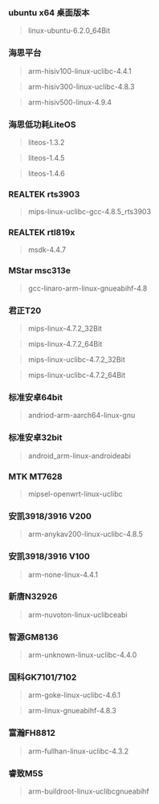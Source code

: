 ### ubuntu x64 桌面版本
> linux-ubuntu-6.2.0_64Bit

### 海思平台
> arm-hisiv100-linux-uclibc-4.4.1

> arm-hisiv300-linux-uclibc-4.8.3

> arm-hisiv500-linux-4.9.4

### 海思低功耗LiteOS
> liteos-1.3.2

> liteos-1.4.5

> liteos-1.4.6

### REALTEK rts3903
> mips-linux-uclibc-gcc-4.8.5_rts3903

### REALTEK rtl819x
> msdk-4.4.7

### MStar msc313e
> gcc-linaro-arm-linux-gnueabihf-4.8

### 君正T20
> mips-linux-4.7.2_32Bit

> mips-linux-4.7.2_64Bit

> mips-linux-uclibc-4.7.2_32Bit

> mips-linux-uclibc-4.7.2_64Bit

### 标准安卓64bit
> andriod-arm-aarch64-linux-gnu

### 标准安卓32bit
> android_arm-linux-androideabi

### MTK MT7628
> mipsel-openwrt-linux-uclibc

### 安凯3918/3916 V200
> arm-anykav200-linux-uclibc-4.8.5

### 安凯3918/3916 V100
> arm-none-linux-4.4.1

### 新唐N32926
> arm-nuvoton-linux-uclibceabi

### 智源GM8136
> arm-unknown-linux-uclibc-4.4.0

### 国科GK7101/7102
> arm-goke-linux-uclibc-4.6.1

> arm-linux-gnueabihf-4.8.3

### 富瀚FH8812
> arm-fullhan-linux-uclibc-4.3.2

### 睿致M5S
> arm-buildroot-linux-uclibcgnueabihf



